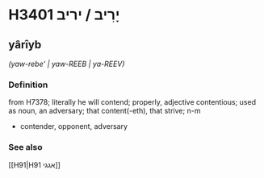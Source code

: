 # H3401 יָרִיב / יריב

## yârîyb

_(yaw-rebe' | yaw-REEB | ya-REEV)_

### Definition

from H7378; literally he will contend; properly, adjective contentious; used as noun, an adversary; that content(-eth), that strive; n-m

- contender, opponent, adversary

### See also

[[H91|H91 אגגי]]
